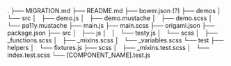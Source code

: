 .
├── MIGRATION.md
├── README.md
├── bower.json (?)
├── demos
│   └── src
│       ├── demo.js
│       ├── demo.mustache
│       ├── demo.scss
│       └── pa11y.mustache
├── main.js
├── main.scss
├── origami.json
├── package.json
├── src
│   ├── js
│   │   └── testy.js
│   └── scss
│       ├── _functions.scss
│       ├── _mixins.scss
│       └── _variables.scss
└── test
    ├── helpers
    │   └── fixtures.js
    ├── scss
    │   ├── _mixins.test.scss
    │   └── index.test.scss
    └── [COMPONENT_NAME].test.js
